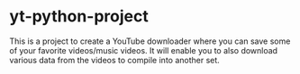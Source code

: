 # yt-python-project

This is a project to create a YouTube downloader where you can save some of your favorite videos/music videos.
It will enable you to also download various data from the videos to compile into another set.
